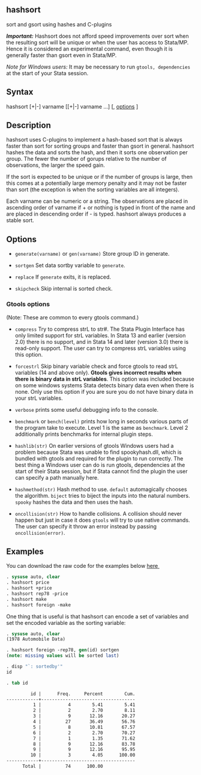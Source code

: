 hashsort
--------

sort and gsort using hashes and C-plugins

_**Important:**_ Hashsort does not afford speed improvements over sort
when the resulting sort will be unique or when the user has access to
Stata/MP. Hence it is considered an experimental command, even though it is
generally faster than gsort even in Stata/MP.

_Note for Windows users:_ It may be necessary to run `gtools, dependencies` at
the start of your Stata session.

Syntax
------

<p><span class="codespan">hashsort [+|-] varname [[+|-] varname ...] [, <a href="#options">options</a> ] </p>

Description
-----------

hashsort uses C-plugins to implement a hash-based sort that is always
faster than sort for sorting groups and faster than gsort in general.
hashsort hashes the data and sorts the hash, and then it sorts one
observation per group. The fewer the number of gorups relative to the
number of observations, the larger the speed gain.

If the sort is expected to be unique or if the number of groups is large,
then this comes at a potentially large memory penalty and it may not be
faster than sort (the exception is when the sorting variables are all
integers).

Each varname can be numeric or a string. The observations are placed in
ascending order of varname if + or nothing is typed in front of the name
and are placed in descending order if - is typed. hashsort always
produces a stable sort.

Options
-------

- `generate(varname)` or `gen(varname)`  Store group ID in generate.

- `sortgen` Set data sortby variable to `generate`.

- `replace` If `generate` exits, it is replaced.

- `skipcheck` Skip internal is sorted check.

### Gtools options

(Note: These are common to every gtools command.)

- `compress` Try to compress strL to str#. The Stata Plugin Interface has
            only limited support for strL variables. In Stata 13 and
            earlier (version 2.0) there is no support, and in Stata 14
            and later (version 3.0) there is read-only support. The user
            can try to compress strL variables using this option.

- `forcestrl` Skip binary variable check and force gtools to read strL variables
            (14 and above only). __Gtools gives incorrect results when there is
            binary data in strL variables__. This option was included because on
            some windows systems Stata detects binary data even when there is none.
            Only use this option if you are sure you do not have binary data in your
            strL variables.

- `verbose` prints some useful debugging info to the console.

- `benchmark` or `bench(level)` prints how long in seconds various parts of the
            program take to execute. Level 1 is the same as `benchmark`. Level 2
            additionally prints benchmarks for internal plugin steps.

- `hashlib(str)` On earlier versions of gtools Windows users had a problem
            because Stata was unable to find spookyhash.dll, which is bundled
            with gtools and required for the plugin to run correctly. The best
            thing a Windows user can do is run gtools, dependencies at the start
            of their Stata session, but if Stata cannot find the plugin the user
            can specify a path manually here.

- `hashmethod(str)` Hash method to use. `default` automagically chooses the
            algorithm. `biject` tries to biject the inputs into the
            natural numbers. `spooky` hashes the data and then uses the
            hash.

- `oncollision(str)` How to handle collisions. A collision should never happen
            but just in case it does `gtools` will try to use native
            commands. The user can specify it throw an error instead by
            passing `oncollision(error)`.

Examples
--------

You can download the raw code for the examples below
[here  <img src="https://upload.wikimedia.org/wikipedia/commons/6/64/Icon_External_Link.png" width="13px"/>](https://raw.githubusercontent.com/mcaceresb/stata-gtools/master/docs/examples/hashsort.do)

```stata
. sysuse auto, clear
. hashsort price
. hashsort +price
. hashsort rep78 -price
. hashsort make
. hashsort foreign -make
```

One thing that is useful is that hashsort can encode a set of variables and
set the encoded variable as the sorting variable:

```stata
. sysuse auto, clear
(1978 Automobile Data)

. hashsort foreign -rep78, gen(id) sortgen
(note: missing values will be sorted last)

. disp "`: sortedby'"
id

. tab id

         id |      Freq.     Percent        Cum.
------------+-----------------------------------
          1 |          4        5.41        5.41
          2 |          2        2.70        8.11
          3 |          9       12.16       20.27
          4 |         27       36.49       56.76
          5 |          8       10.81       67.57
          6 |          2        2.70       70.27
          7 |          1        1.35       71.62
          8 |          9       12.16       83.78
          9 |          9       12.16       95.95
         10 |          3        4.05      100.00
------------+-----------------------------------
      Total |         74      100.00
```
